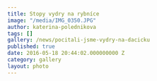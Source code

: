 ```yaml
---
title: Stopy vydry na rybníce
image: "/media/IMG_0350.JPG"
author: katerina-polednikova
tags: []
gallery: /news/pocitali-jsme-vydry-na-dacicku
published: true
date: 2016-05-18 20:44:02.000000000 Z
category: gallery
layout: photo
---
```

